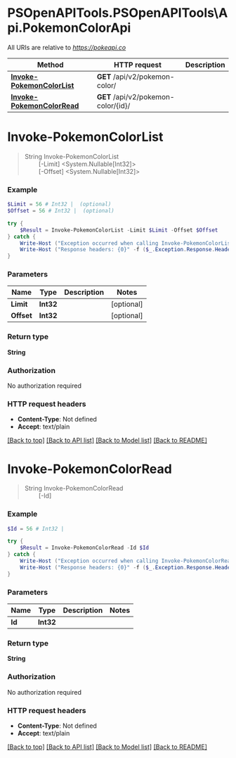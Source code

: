# PSOpenAPITools.PSOpenAPITools\Api.PokemonColorApi

All URIs are relative to *https://pokeapi.co*

Method | HTTP request | Description
------------- | ------------- | -------------
[**Invoke-PokemonColorList**](PokemonColorApi.md#Invoke-PokemonColorList) | **GET** /api/v2/pokemon-color/ | 
[**Invoke-PokemonColorRead**](PokemonColorApi.md#Invoke-PokemonColorRead) | **GET** /api/v2/pokemon-color/{id}/ | 


<a id="Invoke-PokemonColorList"></a>
# **Invoke-PokemonColorList**
> String Invoke-PokemonColorList<br>
> &nbsp;&nbsp;&nbsp;&nbsp;&nbsp;&nbsp;&nbsp;&nbsp;[-Limit] <System.Nullable[Int32]><br>
> &nbsp;&nbsp;&nbsp;&nbsp;&nbsp;&nbsp;&nbsp;&nbsp;[-Offset] <System.Nullable[Int32]><br>



### Example
```powershell
$Limit = 56 # Int32 |  (optional)
$Offset = 56 # Int32 |  (optional)

try {
    $Result = Invoke-PokemonColorList -Limit $Limit -Offset $Offset
} catch {
    Write-Host ("Exception occurred when calling Invoke-PokemonColorList: {0}" -f ($_.ErrorDetails | ConvertFrom-Json))
    Write-Host ("Response headers: {0}" -f ($_.Exception.Response.Headers | ConvertTo-Json))
}
```

### Parameters

Name | Type | Description  | Notes
------------- | ------------- | ------------- | -------------
 **Limit** | **Int32**|  | [optional] 
 **Offset** | **Int32**|  | [optional] 

### Return type

**String**

### Authorization

No authorization required

### HTTP request headers

 - **Content-Type**: Not defined
 - **Accept**: text/plain

[[Back to top]](#) [[Back to API list]](../README.md#documentation-for-api-endpoints) [[Back to Model list]](../README.md#documentation-for-models) [[Back to README]](../README.md)

<a id="Invoke-PokemonColorRead"></a>
# **Invoke-PokemonColorRead**
> String Invoke-PokemonColorRead<br>
> &nbsp;&nbsp;&nbsp;&nbsp;&nbsp;&nbsp;&nbsp;&nbsp;[-Id] <Int32><br>



### Example
```powershell
$Id = 56 # Int32 | 

try {
    $Result = Invoke-PokemonColorRead -Id $Id
} catch {
    Write-Host ("Exception occurred when calling Invoke-PokemonColorRead: {0}" -f ($_.ErrorDetails | ConvertFrom-Json))
    Write-Host ("Response headers: {0}" -f ($_.Exception.Response.Headers | ConvertTo-Json))
}
```

### Parameters

Name | Type | Description  | Notes
------------- | ------------- | ------------- | -------------
 **Id** | **Int32**|  | 

### Return type

**String**

### Authorization

No authorization required

### HTTP request headers

 - **Content-Type**: Not defined
 - **Accept**: text/plain

[[Back to top]](#) [[Back to API list]](../README.md#documentation-for-api-endpoints) [[Back to Model list]](../README.md#documentation-for-models) [[Back to README]](../README.md)

